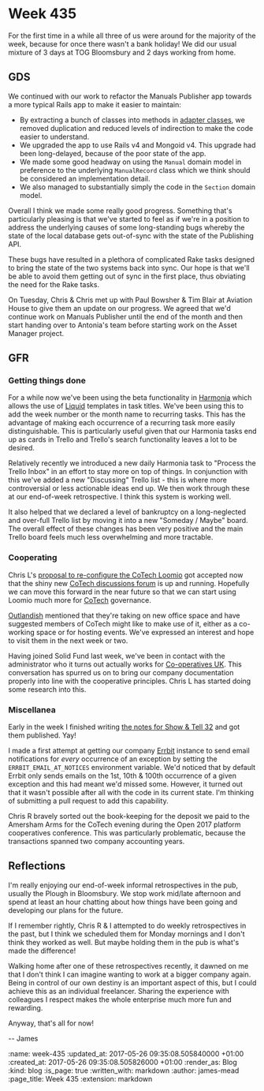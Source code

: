 Week 435
========

For the first time in a while all three of us were around for the majority of the week, because for once there wasn't a bank holiday! We did our usual mixture of 3 days at TOG Bloomsbury and 2 days working from home.

## GDS

We continued with our work to refactor the Manuals Publisher app towards a more typical Rails app to make it easier to maintain:

* By extracting a bunch of classes into methods in [adapter classes][ports-and-adapters], we removed duplication and reduced levels of indirection to make the code easier to understand.
* We upgraded the app to use Rails v4 and Mongoid v4. This upgrade had been long-delayed, because of the poor state of the app.
* We made some good headway on using the `Manual` domain model in preference to the underlying `ManualRecord` class which we think should be considered an implementation detail.
* We also managed to substantially simply the code in the `Section` domain model.

Overall I think we made some really good progress. Something that's particularly pleasing is that we've started to feel as if we're in a position to address the underlying causes of some long-standing bugs whereby the state of the local database gets out-of-sync with the state of the Publishing API.

These bugs have resulted in a plethora of complicated Rake tasks designed to bring the state of the two systems back into sync. Our hope is that we'll be able to avoid them getting out of sync in the first place, thus obviating the need for the Rake tasks.

On Tuesday, Chris & Chris met up with Paul Bowsher & Tim Blair at Aviation House to give them an update on our progress. We agreed that we'd continue work on Manuals Publisher until the end of the month and then start handing over to Antonia's team before starting work on the Asset Manager project.

[ports-and-adapters]: http://alistair.cockburn.us/Hexagonal+architecture

## GFR

### Getting things done

For a while now we've been using the beta functionality in [Harmonia][] which allows the use of [Liquid][] templates in task titles. We've been using this to add the week number or the month name to recurring tasks. This has the advantage of making each occurrence of a recurring task more easily distinguishable. This is particularly useful given that our Harmonia tasks end up as cards in Trello and Trello's search functionality leaves a lot to be desired.

Relatively recently we introduced a new daily Harmonia task to "Process the Trello Inbox" in an effort to stay more on top of things. In conjunction with this we've added a new "Discussing" Trello list - this is where more controversial or less actionable ideas end up. We then work through these at our end-of-week retrospective. I think this system is working well.

It also helped that we declared a level of bankruptcy on a long-neglected and over-full Trello list by moving it into a new "Someday / Maybe" board. The overall effect of these changes has been very positive and the main Trello board feels much less overwhelming and more tractable.

### Cooperating

Chris L's [proposal to re-configure the CoTech Loomio][re-configure-cotech-loomio] got accepted now that the shiny new [CoTech discussions forum][cotech-community] is up and running. Hopefully we can move this forward in the near future so that we can start using Loomio much more for [CoTech][] governance.

[Outlandish][] mentioned that they're taking on new office space and have suggested members of CoTech might like to make use of it, either as a co-working space or for hosting events. We've expressed an interest and hope to visit them in the next week or two.

Having joined Solid Fund last week, we've been in contact with the administrator who it turns out actually works for [Co-operatives UK][]. This conversation has spurred us on to bring our company documentation properly into line with the cooperative principles. Chris L has started doing some research into this.

### Miscellanea

Early in the week I finished writing [the notes for Show & Tell 32][show-and-tell-32] and got them published. Yay!

I made a first attempt at getting our company [Errbit][] instance to send email notifications for *every* occurrence of an exception by setting the `ERRBIT_EMAIL_AT_NOTICES` environment variable. We'd noticed that by default Errbit only sends emails on the 1st, 10th & 100th occurrence of a given exception and this had meant we'd missed some. However, it turned out that it wasn't possible after all with the code in its current state. I'm thinking of submitting a pull request to add this capability.

Chris R bravely sorted out the book-keeping for the deposit we paid to the Amersham Arms for the CoTech evening during the Open 2017 platform cooperatives conference. This was particularly problematic, because the transactions spanned two company accounting years.

## Reflections

I'm really enjoying our end-of-week informal retrospectives in the pub, usually the Plough in Bloomsbury. We stop work mid/late afternoon and spend at least an hour chatting about how things have been going and developing our plans for the future.

If I remember rightly, Chris R & I attempted to do weekly retrospectives in the past, but I think we scheduled them for Monday mornings and I don't think they worked as well. But maybe holding them in the pub is what's made the difference!

Walking home after one of these retrospectives recently, it dawned on me that I don't think I can imagine wanting to work at a bigger company again. Being in control of our own destiny is an important aspect of this, but I could achieve this as an individual freelancer. Sharing the experience with colleagues I respect makes the whole enterprise much more fun and rewarding.

Anyway, that's all for now!

-- James


[Harmonia]: https://harmonia.io
[Liquid]: https://shopify.github.io/liquid/
[re-configure-cotech-loomio]: https://www.loomio.org/d/qre4KkSR/reconfigure-loomio-to-allow-cotech-to-make-decisions
[cotech-community]: https://community.coops.tech/
[Outlandish]: http://outlandish.com/
[Co-operatives UK]: https://www.uk.coop/
[Errbit]: https://github.com/errbit/errbit
[show-and-tell-32]: /show-and-tell-32
[CoTech]: https://www.coops.tech/

:name: week-435
:updated_at: 2017-05-26 09:35:08.505840000 +01:00
:created_at: 2017-05-26 09:35:08.505826000 +01:00
:render_as: Blog
:kind: blog
:is_page: true
:written_with: markdown
:author: james-mead
:page_title: Week 435
:extension: markdown
